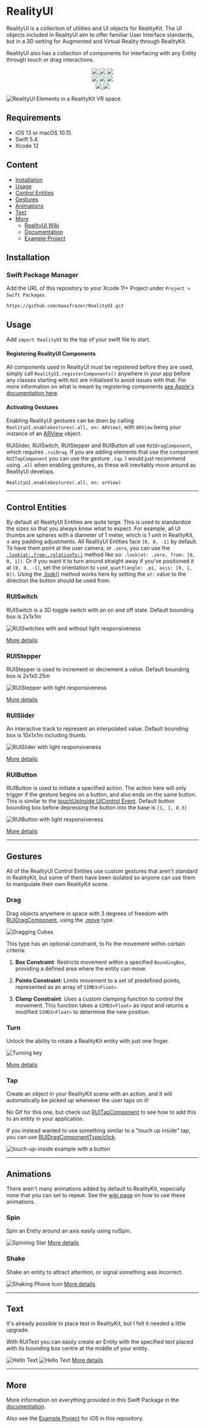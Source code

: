 # RealityUI

RealityUI is a collection of utilities and UI objects for RealityKit.
The UI objects included in RealityUI aim to offer familiar User Interface standards, but in a 3D setting for Augmented and Virtual Reality through RealityKit.

RealityUI also has a collection of components for interfacing with any Entity through touch or drag interactions.

<p align="center">
  <a href="https://swiftpackageindex.com/maxxfrazer/RealityUI">
    <img src="https://img.shields.io/github/v/release/maxxfrazer/RealityUI?color=F05138&label=Package%20Version&logo=Swift"/>
  </a>
  <a href="https://swiftpackageindex.com/maxxfrazer/RealityUI/main/documentation/realityui">
    <img src="https://img.shields.io/badge/Swift-Doc-DE5C43.svg?style=flat"></a>
  <a href="https://codecov.io/github/maxxfrazer/RealityUI" >
    <img src="https://codecov.io/github/maxxfrazer/RealityUI/graph/badge.svg?token=3PCDBMSCLL"/>
  </a>
  <br/>
  <img src="https://github.com/maxxfrazer/RealityUI/workflows/build/badge.svg?branch=main"/>
  <img src="https://github.com/maxxfrazer/RealityUI/workflows/Deploy%20DocC/badge.svg?branch=main"/>
  <a href="./LICENSE.md">
    <img src="https://img.shields.io/github/license/maxxfrazer/RealityUI"/>
  </a>
  <br/>
  <a href="https://swiftpackageindex.com/maxxfrazer/RealityUI">
    <img src="https://img.shields.io/endpoint?url=https%3A%2F%2Fswiftpackageindex.com%2Fapi%2Fpackages%2Fmaxxfrazer%2FRealityUI%2Fbadge%3Ftype%3Dplatforms"/>
  </a>
  <a href="https://swiftpackageindex.com/maxxfrazer/RealityUI">
    <img src="https://img.shields.io/endpoint?url=https%3A%2F%2Fswiftpackageindex.com%2Fapi%2Fpackages%2Fmaxxfrazer%2FRealityUI%2Fbadge%3Ftype%3Dswift-versions"/>
  </a>
</p>

![RealityUI Elements in a RealityKit VR space](https://github.com/maxxfrazer/RealityUI/blob/main/media/realityui_banner.gif?raw=true)

## Requirements

- iOS 13 or macOS 10.15
- Swift 5.4
- Xcode 12

## Content

- [Installation](#installation)
- [Usage](#usage)
- [Control Entities](#control-entities)
- [Gestures](#gestures)
- [Animations](#animations)
- [Text](#text)
- [More](#more)
  - [RealityUI Wiki](https://github.com/maxxfrazer/RealityUI/wiki)
  - [Documentation](https://maxxfrazer.github.io/RealityUI/documentation/realityui/)
  - [Example Project](https://github.com/maxxfrazer/RealityUI/tree/main/RealityUI%2BExamples)

## Installation

### Swift Package Manager

Add the URL of this repository to your Xcode 11+ Project under `Project > Swift Packages`.

`https://github.com/maxxfrazer/RealityUI.git`

## Usage

Add `import RealityUI` to the top of your swift file to start.

#### Registering RealityUI Components

All components used in RealityUI must be registered before they are used, simply call `RealityUI.registerComponents()` anywhere in your app before any classes starting with `RUI` are initialised to avoid issues with that. For more information on what is meant by registering components [see Apple's documentation here](https://developer.apple.com/documentation/realitykit/component/3243766-registercomponent).

#### Activating Gestures

Enabling RealityUI gestures can be doen by calling `RealityUI.enableGestures(.all, on: ARView)`, with `ARView` being your instance of an [ARView](https://developer.apple.com/documentation/realitykit/arview) object.

RUISlider, RUISwitch, RUIStepper and RUIButton all use ``RUIDragComponent``, which requires `.ruiDrag`. If you are adding elements that use the component `RUITapComponent` you can use the gesture `.tap`.
I would just recommend using `.all` when enabling gestures, as these will inevitably move around as RealityUI develops.

`RealityUI.enableGestures(.all, on: arView)`

---
## Control Entities

By default all RealityUI Entities are quite large. This is used to standardize the sizes so that you always know what to expect. For example, all UI thumbs are spheres with a diameter of 1 meter, which is 1 unit in RealityKit, ± any padding adjustments. All RealityUI Entities face `[0, 0, -1]` by default. To have them point at the user camera, or `.zero`, you can use the [`.look(at:,from:,relativeTo:)`](https://developer.apple.com/documentation/realitykit/entity/3244094-look) method like so: `.look(at: .zero, from: [0, 0, 1])`. Or if you want it to turn around straight away if you've positioned it at `[0, 0, -1]`, set the orientation to `simd_quatf(angle: .pi, axis: [0, 1, 0])`. Using the [.look()](https://developer.apple.com/documentation/realitykit/entity/3244094-look) method works here by setting the `at:` value to the direction the button should be used from.

### RUISwitch

RUISwitch is a 3D toggle switch with an on and off state.
Default bounding box is 2x1x1m

![RUISwitches with and without light responsiveness](https://github.com/maxxfrazer/RealityUI/blob/main/media/switches_combined.gif?raw=true)

[More details](https://github.com/maxxfrazer/RealityUI/wiki/Control-Entities#ruiswitch)

### RUIStepper

RUIStepper is used to increment or decrement a value.
Default bounding box is 2x1x0.25m

![RUIStepper with light responsiveness](https://github.com/maxxfrazer/RealityUI/blob/main/media/stepper_light.gif?raw=true)

[More details](https://github.com/maxxfrazer/RealityUI/wiki/Control-Entities#ruistepper)

### RUISlider

An interactive track to represent an interpolated value.
Default bounding box is 10x1x1m including thumb.

![RUISlider with light responsiveness](https://github.com/maxxfrazer/RealityUI/blob/main/media/slider_light.gif?raw=true)

[More details](https://github.com/maxxfrazer/RealityUI/wiki/Control-Entities#ruislider)

### RUIButton

RUIButton is used to initiate a specified action. The action here will only trigger if the gesture begins on a button, and also ends on the same button. This is similar to the [touchUpInside UIControl Event](https://developer.apple.com/documentation/uikit/uicontrol/event/1618236-touchupinside).
Default button bounding box before depressing the button into the base is `[1, 1, 0.3]`

![RUIButton with light responsiveness](https://github.com/maxxfrazer/RealityUI/blob/main/media/button_light.gif?raw=true)


[More details](https://github.com/maxxfrazer/RealityUI/wiki/Control-Entities#ruibutton)

---
## Gestures

All of the RealityUI Control Entities use custom gestures that aren't standard in RealityKit, but some of them have been isolated so anyone can use them to manipulate their own RealityKit scene.

### Drag

Drag objects anywhere in space with 3 degrees of freedom with [RUIDragComponent](https://maxxfrazer.github.io/RealityUI/documentation/realityui/RUIDragComponent), using the [.move](https://maxxfrazer.github.io/RealityUI/documentation/realityui/RUIDragComponent/move(_:)) type.

![Dragging Cubes](media/RUIDrag_cubes.gif)

This type has an optional constraint, to fix the movement within certain criteria:

1. **Box Constraint**: Restricts movement within a specified `BoundingBox`, providing a defined area where the entity can move.

2. **Points Constraint**: Limits movement to a set of predefined points, represented as an array of `SIMD3<Float>`.

3. **Clamp Constraint**: Uses a custom clamping function to control the movement. This function takes a `SIMD3<Float>` as input and returns a modified `SIMD3<Float>` to determine the new position.

### Turn

Unlock the ability to rotate a RealityKit entity with just one finger.

![Turning key](https://github.com/maxxfrazer/RealityUI/raw/e3cb908fa9051512671e01dd3fe01f59c45f0936/media/RealityUI_pivot_key.gif?raw=true)

[More details](https://maxxfrazer.github.io/RealityUI/documentation/realityui/RUIDragComponent/DragComponentType/turn(axis:))

### Tap

Create an object in your RealityKit scene with an action, and it will automatically be picked up whenever the user taps on it!

No Gif for this one, but check out [RUITapComponent](https://maxxfrazer.github.io/RealityUI/documentation/realityui/RUITapComponent) to see how to add this to an entity in your application.

If you instead wanted to use something similar to a "touch up inside" tap, you can use [RUIDragComponentType/click](https://maxxfrazer.github.io/RealityUI/documentation/realityui/RUIDragComponent/DragComponentType/click).

![touch-up-inside example with a button](media/button_light.gif)

---
## Animations

There aren't many animations added by default to RealityKit, especially none that you can set to repeat. See the [wiki page](https://github.com/maxxfrazer/RealityUI/wiki/Animations) on how to use these animations.

### Spin
Spin an Entity around an axis easily using ruiSpin.

![Spinning Star](https://github.com/maxxfrazer/RealityUI/blob/main/media/RUISpin_star_example.gif?raw=true)
[More details](https://github.com/maxxfrazer/RealityUI/wiki/Animations#spin)

### Shake

Shake an entity to attract attention, or signal something was incorrect.

![Shaking Phone Icon](https://github.com/maxxfrazer/RealityUI/blob/main/media/RUIShake_phone_example.gif?raw=true)
[More details](https://github.com/maxxfrazer/RealityUI/wiki/Animations#shake)

---
## Text

It's already possible to place text in RealityKit, but I felt it needed a little upgrade.

With RUIText you can easily create an Entity with the specified text placed with its bounding box centre at the middle of your entity.

![Hello Text](https://github.com/maxxfrazer/RealityUI/blob/main/media/RUIText_hello_example.gif?raw=true)
![Hello Text](https://github.com/maxxfrazer/RealityUI/blob/main/media/RUIText_symbols_example.gif?raw=true)
[More details](https://github.com/maxxfrazer/RealityUI/wiki/Text)


---
## More

More information on everything provided in this Swift Package in the [documentation](https://maxxfrazer.github.io/RealityUI/documentation/realityui/).

Also see the [Example Project](https://github.com/maxxfrazer/RealityUI/tree/main/RealityUI%2BExamples) for iOS in this repository.
